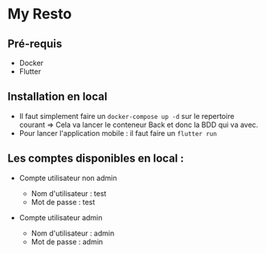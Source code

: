 # My Resto

## Pré-requis
- Docker
- Flutter 

## Installation en local

- Il faut simplement faire un `docker-compose up -d` sur le repertoire courant => Cela va lancer le conteneur Back et donc la BDD qui va avec.
- Pour lancer l'application mobile : il faut faire un `flutter run`

## Les comptes disponibles en local : 

- Compte utilisateur non admin
    - Nom d'utilisateur : test
    - Mot de passe : test

- Compte utilisateur admin
    - Nom d'utilisateur : admin 
    - Mot de passe : admin


